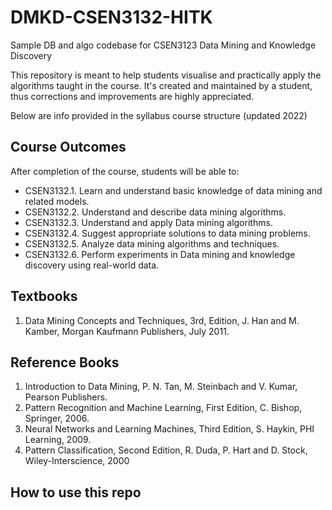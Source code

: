 # DMKD-CSEN3132-HITK
Sample DB and algo codebase for CSEN3123 Data Mining and Knowledge Discovery 

This repository is meant to help students visualise and practically apply the algorithms taught in the course. It's created and maintained by a student, thus corrections and improvements are highly appreciated.


Below are info provided in the syllabus course structure (updated 2022)

## Course Outcomes
After completion of the course, students will be able to:
- CSEN3132.1. Learn and understand basic knowledge of data mining and related models.
- CSEN3132.2. Understand and describe data mining algorithms.
- CSEN3132.3. Understand and apply Data mining algorithms.
- CSEN3132.4. Suggest appropriate solutions to data mining problems.
- CSEN3132.5. Analyze data mining algorithms and techniques.
- CSEN3132.6. Perform experiments in Data mining and knowledge discovery using real-world data.

## Textbooks
1. Data Mining Concepts and Techniques, 3rd, Edition, J. Han and M. Kamber, Morgan Kaufmann Publishers, July 2011.

## Reference Books
1. Introduction to Data Mining, P. N. Tan, M. Steinbach and V. Kumar, Pearson Publishers.
2. Pattern Recognition and Machine Learning, First Edition, C. Bishop, Springer, 2006.
3. Neural Networks and Learning Machines, Third Edition, S. Haykin, PHI Learning, 2009.
4. Pattern Classification, Second Edition, R. Duda, P. Hart and D. Stock, Wiley-Interscience, 2000

## How to use this repo

